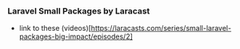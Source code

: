 ### Laravel Small Packages by Laracast

- link to these (videos)[https://laracasts.com/series/small-laravel-packages-big-impact/episodes/2]